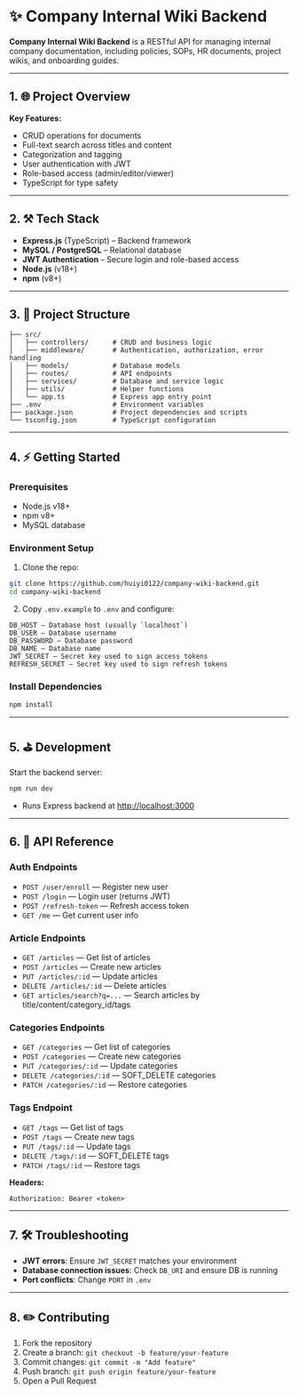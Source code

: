 # ✨ Company Internal Wiki Backend

**Company Internal Wiki Backend** is a RESTful API for managing internal company documentation, including policies, SOPs, HR documents, project wikis, and onboarding guides.

---

## 1. 🌐 Project Overview

**Key Features:**

- CRUD operations for documents
- Full-text search across titles and content
- Categorization and tagging
- User authentication with JWT
- Role-based access (admin/editor/viewer)
- TypeScript for type safety

---

## 2. ⚒️ Tech Stack

- **Express.js** (TypeScript) – Backend framework
- **MySQL / PostgreSQL** – Relational database
- **JWT Authentication** – Secure login and role-based access
- **Node.js** (v18+)
- **npm** (v8+)

---

## 3. 📁 Project Structure

```
├── src/
│   ├── controllers/      # CRUD and business logic
│   ├── middleware/       # Authentication, authorization, error handling
│   ├── models/           # Database models
│   ├── routes/           # API endpoints
│   ├── services/         # Database and service logic
│   ├── utils/            # Helper functions
│   └── app.ts            # Express app entry point
├── .env                  # Environment variables
├── package.json          # Project dependencies and scripts
└── tsconfig.json         # TypeScript configuration
```

---

## 4. ⚡ Getting Started

### Prerequisites

- Node.js v18+
- npm v8+
- MySQL database

### Environment Setup

1. Clone the repo:

```bash
git clone https://github.com/huiyi0122/company-wiki-backend.git
cd company-wiki-backend
```

2. Copy `.env.example` to `.env` and configure:

```
DB_HOST – Database host (usually `localhost`)
DB_USER – Database username
DB_PASSWORD – Database password
DB_NAME – Database name
JWT_SECRET – Secret key used to sign access tokens
REFRESH_SECRET – Secret key used to sign refresh tokens
```

### Install Dependencies

```bash
npm install
```

---

## 5. ⛳ Development

Start the backend server:

```bash
npm run dev
```

- Runs Express backend at [http://localhost:3000](http://localhost:3000)

---

## 6. 📣 API Reference

### Auth Endpoints

- `POST /user/enroll` — Register new user
- `POST /login` — Login user (returns JWT)
- `POST /refresh-token` — Refresh access token
- `GET /me` — Get current user info

### Article Endpoints

- `GET /articles` — Get list of articles
- `POST /articles` — Create new articles
- `PUT /articles/:id` — Update articles
- `DELETE /articles/:id` — Delete articles
- `GET articles/search?q=...` — Search articles by title/content/category_id/tags

### Categories Endpoints

- `GET /categories` — Get list of categories
- `POST /categories` — Create new categories
- `PUT /categories/:id` — Update categories
- `DELETE /categories/:id` — SOFT_DELETE categories
- `PATCH /categories/:id` — Restore categories

### Tags Endpoint

- `GET /tags` — Get list of tags
- `POST /tags` — Create new tags
- `PUT /tags/:id` — Update tags
- `DELETE /tags/:id` — SOFT_DELETE tags
- `PATCH /tags/:id` — Restore tags

**Headers:**

```
Authorization: Bearer <token>
```

---

## 7. 🛠️ Troubleshooting

- **JWT errors**: Ensure `JWT_SECRET` matches your environment
- **Database connection issues**: Check `DB_URI` and ensure DB is running
- **Port conflicts**: Change `PORT` in `.env`

---

## 8. ✏️ Contributing

1. Fork the repository
2. Create a branch: `git checkout -b feature/your-feature`
3. Commit changes: `git commit -m "Add feature"`
4. Push branch: `git push origin feature/your-feature`
5. Open a Pull Request

